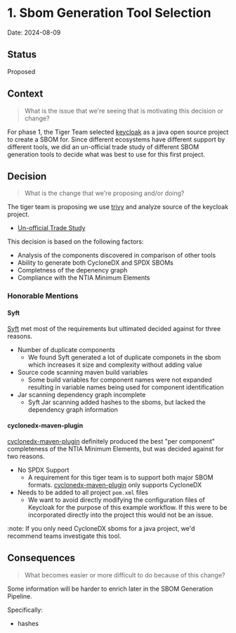 <!--
This is a template for [Documenting Architecture Decisions - Michael Nygard](https://cognitect.com/blog/2011/11/15/documenting-architecture-decisions).

You can use [adr-tools](https://github.com/npryce/adr-tools) for managing the ADR files.

In each ADR file, write the following sections.
-->
# 1. Sbom Generation Tool Selection

Date: 2024-08-09

## Status
<!--
A decision may be "proposed" if the project stakeholders haven't agreed with it yet, or "accepted" once it is agreed.
If a later ADR changes or reverses a decision, it may be marked as "deprecated" or "superseded" with a reference to
its replacement.
-->
Proposed

## Context
<!--
This section describes the forces at play, including technological, political, social, and project local. These forces
are probably in tension, and should be called out as such. The language in this section is value-neutral. It is simply
describing facts.
-->
> What is the issue that we're seeing that is motivating this decision or change?

For phase 1, the Tiger Team selected [keycloak](https://github.com/keycloak/keycloak) as a java open source project to create a SBOM for. Since different ecosystems have different support by different tools, we did an un-official
trade study of different SBOM generation tools to decide what was best to use for this first project.

## Decision
<!--
This section describes our response to these forces. It is stated in full sentences, with active voice. "We will …"
-->
> What is the change that we're proposing and/or doing?

The tiger team is proposing we use [trivy](https://github.com/aquasecurity/trivy) and analyze source of the keycloak project.

- [Un-official Trade Study](https://github.com/CISA-SBOM-Community/SBOM-Generation/issues/7)

This decision is based on the following factors:

- Analysis of the components discovered in comparison of other tools
- Ability to generate both CycloneDX and SPDX SBOMs
- Completness of the depenency graph
- Compliance with the NTIA Minimum Elements

### Honorable Mentions

#### Syft

[Syft](https://github.com/anchore/syft) met most of the requirements but ultimated decided against for three reasons.

- Number of duplicate components
  - We found Syft generated a lot of duplicate componets in the sbom which increases it size and complexity without adding value
- Source code scanning maven build variables
  - Some build variables for component names were not expanded resulting in variable names being used for component identification
- Jar scanning dependency graph incomplete
  - Syft Jar scanning added hashes to the sboms, but lacked the dependency graph information

#### cyclonedx-maven-plugin

[cyclonedx-maven-plugin](https://github.com/CycloneDX/cyclonedx-maven-plugin) definitely produced the best "per component" completeness of the NTIA Minimum Elements, but was decided against for two reasons.

- No SPDX Support
  - A requirement for this tiger team is to support both major SBOM formats. [cyclonedx-maven-plugin](https://github.com/CycloneDX/cyclonedx-maven-plugin) only supports CycloneDX
- Needs to be added to all project `pom.xml` files
  - We want to avoid directly modifying the configuration files of Keycloak for the purpose of this example workflow. If this were to be incorporated directly into the project this would not be an issue.

:note: If you only need CycloneDX sboms for a java project, we'd recommend teams investigate this tool.

## Consequences
<!--
This section describes the resulting context, after applying the decision. All consequences should be listed here, not
just the "positive" ones. A particular decision may have positive, negative, and neutral consequences, but all of them
affect the team and project in the future.
-->
> What becomes easier or more difficult to do because of this change?

Some information will be harder to enrich later in the SBOM Generation Pipeline.

Specifically:

- hashes
